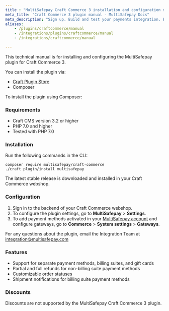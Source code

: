 ```yaml
---
title : "MultiSafepay Craft Commerce 3 installation and configuration manual"
meta_title: "Craft Commerce 3 plugin manual - MultiSafepay Docs"
meta_description: "Sign up. Build and test your payments integration. Explore our products and services. Use our API Reference, SDKs, and wrappers. Get support."
aliases: 
    - /plugins/craftcommerce/manual
    - /integrations/plugins/craftcommerce/manual
    - /integrations/craftcommerce/manual

---
```


This technical manual is for installing and configuring the MultiSafepay plugin for Craft Commerce 3.

You can install the plugin via:

+ [Craft Plugin Store](https://plugins.craftcms.com/multisafepay)
+ Composer

To install the plugin using Composer:

### Requirements
- Craft CMS version 3.2 or higher
- PHP 7.0 and higher
- Tested with PHP 7.0 

### Installation
Run the following commands in the CLI:

```
composer require multisafepay/craft-commerce
./craft plugin/install multisafepay
```

The latest stable release is downloaded and installed in your Craft Commerce webshop.

### Configuration
1. Sign in to the backend of your Craft Commerce webshop.
2. To configure the plugin settings, go to **MultiSafepay** > **Settings**.  
3. To add payment methods activated in your [MultiSafepay account](https://merchant.multisafepay.com) and configure gateways, go to **Commerce** > **System settings** > **Gateways**.  
  
For any questions about the plugin, email the Integration Team at <integration@multisafepay.com>

### Features

- Support for separate payment methods, billing suites, and gift cards
- Partial and full refunds for non-billing suite payment methods
- Customizable order statuses
- Shipment notifications for billing suite payment methods

### Discounts
Discounts are not supported by the MultiSafepay Craft Commerce 3 plugin.
